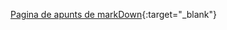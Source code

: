 [Pagina de apunts de markDown](https://github.com/mcuevaseljust/guiaApunts/blob/main/Markdown/Markdown.md){:target="_blank"}


